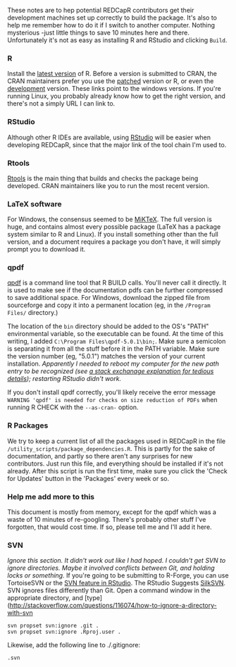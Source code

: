 These notes are to hep potential REDCapR contributors get their development machines set up correctly to build the package.  It's also to help me remember how to do it if I switch to another computer.  Nothing mysterious -just little things to save 10 minutes here and there.  Unfortunately it's not as easy as installing R and RStudio and clicking `Build`.

### R
Install the [latest version](https://cran.rstudio.com/bin/windows/base/) of R.  Before a version is submitted to CRAN, the CRAN maintainers prefer you use the [patched](https://cran.rstudio.com/bin/windows/base/rpatched.html) version or R, or even the [development](https://cran.rstudio.com/bin/windows/base/rdevel.html) version.  These links point to the windows versions.  If you're running Linux, you probably already know how to get the right version, and there's not a simply URL I can link to.

### RStudio
Although other R IDEs are available, using [RStudio](https://www.rstudio.com/ide/download/desktop) will be easier when developing REDCapR, since that the major link of the tool chain I'm used to.

### Rtools
[Rtools](https://cran.rstudio.com/bin/windows/Rtools/) is the main thing that builds and checks the package being developed.  CRAN maintainers like you to run the most recent version.

### LaTeX  software
For Windows, the consensus seemed to be [MiKTeX](http://miktex.org/download).  The full version is huge, and contains almost every possible package (LaTeX has a package system similar to R and Linux).  If you install something other than the full version, and a document requires a package you don't have, it will simply prompt you to download it.

### qpdf
[qpdf](http://sourceforge.net/projects/qpdf/) is a command line tool that R BUILD calls.  You'll never call it directly.  It is used to make see if the documentation pdfs can be further compressed to save additional space.  For Windows, download the zipped file from sourceforge and copy it into a permanent location (eg, in the `/Program Files/` directory.)  

The location of the `bin` directory should be added to the OS's "PATH" environmental variable, so the executable can be found. At the time of this writing, I added `C:\Program Files\qpdf-5.0.1\bin;`.  Make sure a semicolon is separating it from all the stuff before it in the PATH variable.  Make sure the version number (eg, "5.0.1") matches the version of your current installation. *Apparently I needed to reboot my computer for the new path entry to be recognized (see [a stack exchanage explanation for tedious details](http://serverfault.com/a/557669)); restarting RStudio didn't work.*

If you don't install qpdf correctly, you'll likely receive the error message `WARNING 'qpdf' is needed for checks on size reduction of PDFs` when running R CHECK with the `--as-cran-` option.

### R Packages
We try to keep a current list of all the packages used in REDCapR in the file `/utility_scripts/package_dependencies.R`.  This is partly for the sake of documentation, and partly so there aren't any surprises for new contributors.  Just run this file, and everything should be installed if it's not already.  After this script is run the first time, make sure you click the 'Check for Updates' button in the 'Packages' every week or so.

### Help me add more to this
This document is mostly from memory, except for the qpdf which was a waste of 10 minutes of re-googling.  There's probably other stuff I've forgotten, that would cost time.  If so, please tell me and I'll add it here.

### SVN
*Ignore this section.  It didn't work out like I had hoped.  I couldn't get SVN to ignore directories. Maybe it involved conflicts between Git, and holding locks or something.*
If you're going to be submitting to R-Forge, you can use TortoiseSVN or the [SVN feature in RStudio](http://www.rstudio.com/ide/docs/version_control/overview). The RStudio Suggests [SilkSVN](http://www.sliksvn.com/en/download).  SVN ignores files differently than Git.  Open a command window in the appropriate directory, and [type](http://stackoverflow.com/questions/116074/how-to-ignore-a-directory-with-svn
```
svn propset svn:ignore .git .
svn propset svn:ignore .Rproj.user .
```
Likewise, add the following line to ./.gitignore:
```
.svn
```
